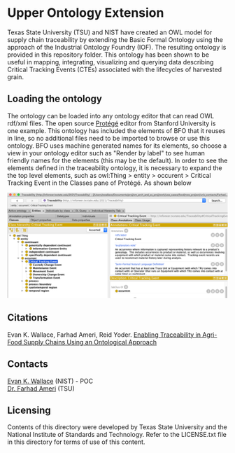 # Upper Ontology Extension
Texas State University (TSU) and NIST have created an OWL model for supply chain traceability by extending the Basic Formal Ontology using the approach of the Industrial Ontology Foundry (IOF). The resulting ontology is provided in this repository folder. This ontology has been shown to be useful in mapping, integrating, visualizing and querying data describing Critical Tracking Events (CTEs) associated with the lifecycles of harvested grain.
## Loading the ontology
The ontology can be loaded into any ontology editor that can read OWL rdf/xml files.  The open source [Protégé](https://protege.stanford.edu) editor from Stanford University is one example.  This ontology has included the elements of BFO that it reuses in line, so no additional files need to be imported to browse or use this ontology. BFO uses machine generated names for its elements, so choose a view in your ontology editor such as "Render by label" to see human friendly names for the elements (this may be the default). In order to see the elements defined in the traceability ontology, it is necessary to expand the the top level elements, such as owl:Thing > entity > occurent > Critical Tracking Event in the Classes pane of Protégé.   As shown below

![Protege example](./ExpandedClassesEg4txt-ont.png)

## Citations
Evan K. Wallace, Farhad Ameri, Reid Yoder. [Enabling Traceability in Agri-Food Supply Chains Using an Ontological Approach](https://doi.org/10.1115/DETC2020-22672)

## Contacts
[Evan K. Wallace](https://www.nist.gov/people/evan-k-wallace) (NIST) - POC   
[Dr. Farhad Ameri](https://faculty.txstate.edu/profile/1922434) (TSU)  

## Licensing
Contents of this directory were developed by Texas State University and the National Institute of Standards and Technology. Refer to the LICENSE.txt file in this directory for terms of use of this content.
